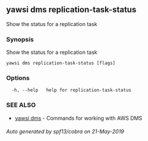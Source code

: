 ## yawsi dms replication-task-status

Show the status for a replication task

### Synopsis


Show the status for a replication task

```
yawsi dms replication-task-status [flags]
```

### Options

```
  -h, --help   help for replication-task-status
```

### SEE ALSO
* [yawsi dms](yawsi_dms.md)	 - Commands for working with AWS DMS

###### Auto generated by spf13/cobra on 21-May-2019

